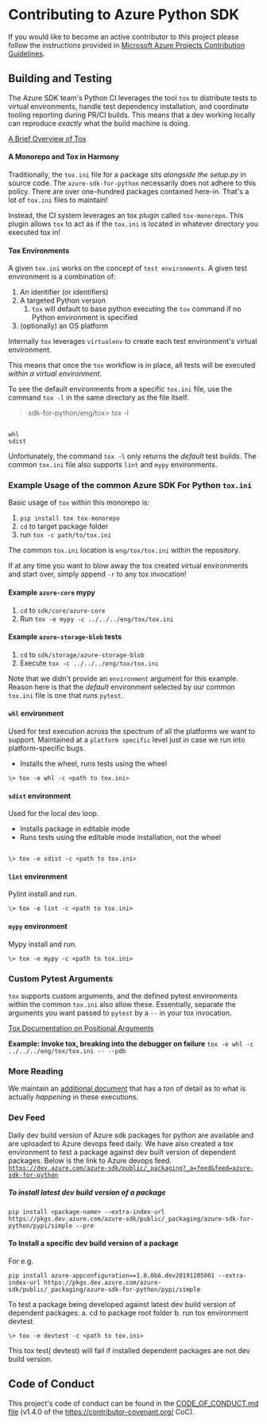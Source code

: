 # Contributing to Azure Python SDK

If you would like to become an active contributor to this project please
follow the instructions provided in [Microsoft Azure Projects Contribution Guidelines](https://azure.github.io/guidelines/).

## Building and Testing

The Azure SDK team's Python CI leverages the tool `tox` to distribute tests to virtual environments, handle test dependency installation, and coordinate tooling reporting during PR/CI builds. This means that a dev working locally can reproduce _exactly_ what the build machine is doing. 

[A Brief Overview of Tox](https://tox.readthedocs.io/en/latest/)

#### A Monorepo and Tox in Harmony

Traditionally, the `tox.ini` file for a package sits _alongside the setup.py_ in source code. The `azure-sdk-for-python` necessarily does not adhere to this policy. There are over one-hundred packages contained here-in. That's a lot of `tox.ini` files to maintain!

Instead, the CI system leverages an tox plugin called `tox-monorepo`. This plugin allows `tox` to act as if the `tox.ini` is located in whatever directory you executed tox in!

#### Tox Environments

A given `tox.ini` works on the concept of `test environments`. A given test environment is a combination of:

1. An identifier (or identifiers)
2. A targeted Python version 
    1. `tox` will default to base python executing the `tox` command if no Python environment is specified
3. (optionally) an OS platform

Internally `tox` leverages `virtualenv` to create each test environment's virtual environment. 

This means that once the `tox` workflow is in place, all tests will be executed _within a virtual environment._

To see the default environments from a specific `tox.ini` file, use the command `tox -l` in the same directory as the file itself.

> sdk-for-python/eng/tox> tox -l

```

whl
sdist

```

Unfortunately, the command `tox -l` only returns the _default_ test builds. The common `tox.ini` file also supports `lint` and `mypy` environments.

### Example Usage of the common Azure SDK For Python `tox.ini` 

Basic usage of `tox` within this monorepo is:

1. `pip install tox tox-monorepo`
2. `cd` to target package folder
3. run `tox -c path/to/tox.ini`

The common `tox.ini` location is `eng/tox/tox.ini` within the repository.

If at any time you want to blow away the tox created virtual environments and start over, simply append `-r` to any tox invocation! 

#### Example `azure-core` mypy

1. `cd` to `sdk/core/azure-core`
2. Run `tox -e mypy -c ../../../eng/tox/tox.ini`

#### Example `azure-storage-blob` tests

1. `cd` to `sdk/storage/azure-storage-blob`
2. Execute `tox -c ../../../eng/tox/tox.ini`

Note that we didn't provide an `environment` argument for this example. Reason here is that the _default_ environment selected by our common `tox.ini` file is one that runs `pytest`.

#### `whl` environment
Used for test execution across the spectrum of all the platforms we want to support. Maintained at a `platform specific` level just in case we run into platform-specific bugs.

* Installs the wheel, runs tests using the wheel

```
\> tox -e whl -c <path to tox.ini>

```

#### `sdist` environment
Used for the local dev loop.

* Installs package in editable mode
* Runs tests using the editable mode installation, not the wheel

```

\> tox -e sdist -c <path to tox.ini>

```

#### `lint` environment
Pylint install and run.

```
\> tox -e lint -c <path to tox.ini>
```


#### `mypy` environment
Mypy install and run.

```
\> tox -e mypy -c <path to tox.ini>
```

### Custom Pytest Arguments

`tox` supports custom arguments, and the defined pytest environments within the common `tox.ini` also allow these. Essentially, separate the arguments you want passed to `pytest` by a `--` in your tox invocation.

[Tox Documentation on Positional Arguments](https://tox.readthedocs.io/en/latest/example/general.html#interactively-passing-positional-arguments)

**Example: Invoke tox, breaking into the debugger on failure**
`tox -e whl -c ../../../eng/tox/tox.ini -- --pdb`

### More Reading

We maintain an [additional document](https://github.com/Azure/azure-sdk-for-python/blob/master/doc/eng_sys_checks.md) that has a ton of detail as to what is actually _happening_ in these executions.

### Dev Feed
Daily dev build version of Azure sdk packages for python are available and are uploaded to Azure devops feed daily. We have also created a tox environment to test a package against dev built version of dependent packages. Below is the link to Azure devops feed.
[`https://dev.azure.com/azure-sdk/public/_packaging?_a=feed&feed=azure-sdk-for-python`](https://dev.azure.com/azure-sdk/public/_packaging?_a=feed&feed=azure-sdk-for-python)

##### To install latest dev build version of a package
```
pip install <package-name> --extra-index-url https://pkgs.dev.azure.com/azure-sdk/public/_packaging/azure-sdk-for-python/pypi/simple --pre
```

#### To Install a specific dev build version of a package
For e.g.
```
pip install azure-appconfiguration==1.0.0b6.dev20191205001 --extra-index-url https://pkgs.dev.azure.com/azure-sdk/public/_packaging/azure-sdk-for-python/pypi/simple
```

To test a package being developed against latest dev build version of dependent packages:
a. cd to package root folder
b. run tox environment devtest

```
\> tox -e devtest -c <path to tox.ini>
```

This tox test( devtest) will fail if installed dependent packages are not dev build version.

## Code of Conduct
This project's code of conduct can be found in the
[CODE_OF_CONDUCT.md file](https://github.com/Azure/azure-sdk-for-python/blob/master/CODE_OF_CONDUCT.md)
(v1.4.0 of the https://contributor-covenant.org/ CoC).
